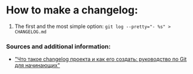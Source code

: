 # How to make a changelog:
  
1. The first and the most simple option:
`git log --pretty="- %s" > CHANGELOG.md`

### Sources and additional information:
* ["Что такое changelog проекта и как его создать: руководство по Git для начинающих"](https://techrocks.ru/2020/04/01/how-to-generate-a-changelog/ "Статья о changelog'aх")